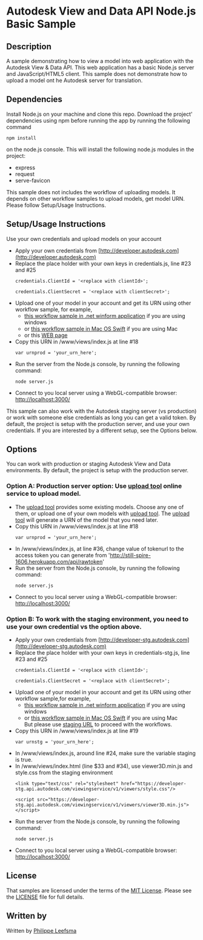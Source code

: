 # Autodesk View and Data API Node.js Basic Sample


## Description
A sample demonstrating how to view a model into web application with the Autodesk View & Data API. This web application has a basic Node.js server and JavaScript/HTML5 client. This sample does not demonstrate how to upload a model ont he Autodesk server for translation.

## Dependencies
Install Node.js on your machine and clone this repo. Download the project' dependencies using npm before running the app by running the following command
```
npm install
```
on the node.js console. This will install the following node.js modules in the project:
- express
- request
- serve-favicon

This sample does not includes the workflow of uploading models. It depends on other workflow samples to upload models, get model URN. Please follow Setup/Usage Instructions.

## Setup/Usage Instructions
Use your own credentials and upload models on your account
 
* Apply your own credentials from [http://developer.autodesk.com](http://developer.autodesk.com)
* Replace the place holder with your own keys in credentials.js, line #23 and #25 <br />
  ```
  credentials.ClientId = '<replace with clientId>';
  
  credentials.ClientSecret = '<replace with clientSecret>';
  ```
* Upload one of your model in your account and get its URN using other workflow sample, for example,
  - [this workflow sample in .net winform application](https://github.com/Developer-Autodesk/workflow-dotnet-winform-view.and.data.api/) if you are using windows 
  - or [this workflow sample in Mac OS Swift](https://github.com/Developer-Autodesk/workflow-macos-swift-view.and.data.api) if you are using Mac
  - or this [WEB page](http://javalmvwalkthrough-vq2mmximxb.elasticbeanstalk.com/)
* Copy this URN in /www/views/index.js at line #18 <br />
  ```
  var urnprod = 'your_urn_here';
  ```
* Run the server from the Node.js console, by running the following command: <br />
  ```
  node server.js
  ```
* Connect to you local server using a WebGL-compatible browser: [http://localhost:3000/](http://localhost:3000/)


This sample can also work with the Autodesk staging server (vs production) or work with someone else credentials as long you can get a valid token. 
By default, the project is setup with the production server, and use your own credentials. If you are interested by a different setup, see the Options below.

## Options

You can work with production or staging Autodesk View and Data environments. By default, the project is setup with the production server.

### Option A: Production server option: Use [upload tool](http://still-spire-1606.herokuapp.com) online service to upload model. 

* The [upload tool](http://still-spire-1606.herokuapp.com) provides some existing models. Choose any one of them, or upload one of your own models with [upload tool](http://still-spire-1606.herokuapp.com). The [upload tool](http://still-spire-1606.herokuapp.com) will generate a URN of the model that you need later.
* Copy this URN in /www/views/index.js at line #18 <br />
  ```
  var urnprod = 'your_urn_here';
  ```
* In /www/views/index.js, at line #36, change value of tokenurl to the access token you can generate from  'http://still-spire-1606.herokuapp.com/api/rawtoken'
* Run the server from the Node.js console, by running the following command: <br />
  ```
  node server.js
  ```
* Connect to you local server using a WebGL-compatible browser: [http://localhost:3000/](http://localhost:3000/)


### Option B: To work with the staging environment, you need to use your own credential vs the option above. 
* Apply your own credentials from [http://developer-stg.autodesk.com](http://developer-stg.autodesk.com)
* Replace the place holder with your own keys in credentials-stg.js, line #23 and #25 <br />
  ```
  credentials.ClientId = '<replace with clientId>';
  
  credentials.ClientSecret = '<replace with clientSecret>';
  ```
* Upload one of your model in your account and get its URN using other workflow sample,for example,
  - [this workflow sample in .net winform application](https://github.com/Developer-Autodesk/workflow-dotnet-winform-view.and.data.api/) if you are using windows
  - or [this workflow sample in Mac OS Swift](https://github.com/Developer-Autodesk/workflow-macos-swift-view.and.data.api) if you are using Mac <br />
  But please use [staging URL](https://developer-stg.api.autodesk.com) to proceed with the workflows.
* Copy this URN in /www/views/index.js at line #19 <br />
  ```
  var urnstg = 'your_urn_here';
  ```
* In /www/views/index.js, around line #24, make sure the variable staging is true. 
* In /www/views/index.html (line $33 and #34), use viewer3D.min.js and style.css from the staging environment <br />
  ```
  <link type="text/css" rel="stylesheet" href="https://developer-stg.api.autodesk.com/viewingservice/v1/viewers/style.css"/>
  
  <script src="https://developer-stg.api.autodesk.com/viewingservice/v1/viewers/viewer3D.min.js"></script>
  ```
* Run the server from the Node.js console, by running the following command: <br />
  ```
  node server.js
  ```
* Connect to you local server using a WebGL-compatible browser: [http://localhost:3000/](http://localhost:3000/)


## License

That samples are licensed under the terms of the [MIT License](http://opensource.org/licenses/MIT). Please see the [LICENSE](LICENSE) file for full details.

## Written by 

Written by [Philippe Leefsma](http://adndevblog.typepad.com/cloud_and_mobile/philippe-leefsma.html)  

